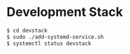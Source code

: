# Development Stack

```bash
$ cd devstack
$ sudo ./add-systemd-service.sh
$ systemctl status devstack
```
